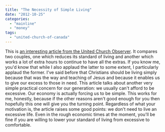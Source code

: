 ```yaml
---
title: "The Necessity of Simple Living"
date: "2012-10-25"
categories: 
  - "mainline"
  - "money"
tags: 
  - "united-church-of-canada"
---
```


This is [an interesting article from the United Church Observer](http://ucobserver.org/living/2011/10/underemployed/ "Underemployed and overextended - United Church Observer"). It compares two couples, one which reduces its standard of living and another which works a lot of extra hours to continue to have all the extras. If you know me, you'd know that while I also applaud the latter to some extent, I particularly applaud the former. I've said before that Christians should be living simply because that was the way and teaching of Jesus and because it enables us to give our excess to those in need. This article talks about another very simple practical concern for our generation: we usually can't afford to be excessive. Our economy is actually forcing us to be simple. This works for me, honestly, because if the other reasons aren't good enough for you then hopefully this one will give you the turning point. Regardless of what your motivation is, the article raises some good points: we don't need to live an excessive life. Even in the rough economic times at the moment, you'll be fine if you are willing to lower your standard of living from excessive to comfortable.
